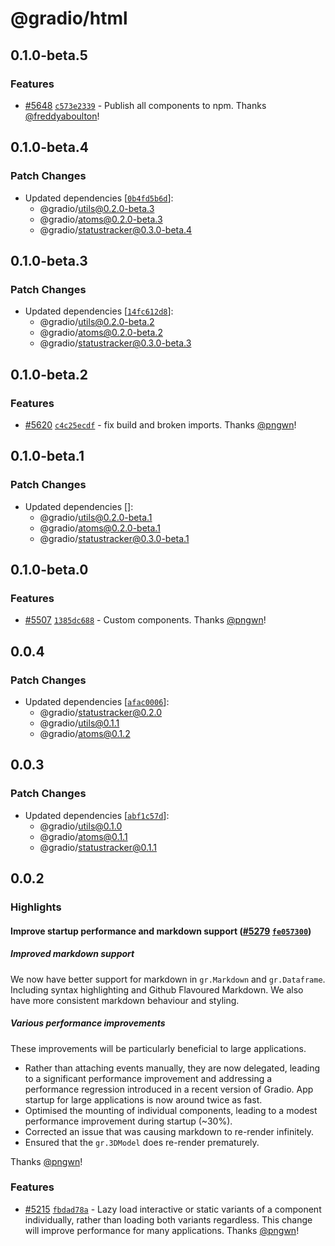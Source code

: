 # @gradio/html

## 0.1.0-beta.5

### Features

- [#5648](https://github.com/gradio-app/gradio/pull/5648) [`c573e2339`](https://github.com/gradio-app/gradio/commit/c573e2339b86c85b378dc349de5e9223a3c3b04a) - Publish all components to npm.  Thanks [@freddyaboulton](https://github.com/freddyaboulton)!

## 0.1.0-beta.4

### Patch Changes

- Updated dependencies [[`0b4fd5b6d`](https://github.com/gradio-app/gradio/commit/0b4fd5b6db96fc95a155e5e935e17e1ab11d1161)]:
  - @gradio/utils@0.2.0-beta.3
  - @gradio/atoms@0.2.0-beta.3
  - @gradio/statustracker@0.3.0-beta.4

## 0.1.0-beta.3

### Patch Changes

- Updated dependencies [[`14fc612d8`](https://github.com/gradio-app/gradio/commit/14fc612d84bf6b1408eccd3a40fab41f25477571)]:
  - @gradio/utils@0.2.0-beta.2
  - @gradio/atoms@0.2.0-beta.2
  - @gradio/statustracker@0.3.0-beta.3

## 0.1.0-beta.2

### Features

- [#5620](https://github.com/gradio-app/gradio/pull/5620) [`c4c25ecdf`](https://github.com/gradio-app/gradio/commit/c4c25ecdf8c2fab5e3c41b519564e3b6a9ebfce3) - fix build and broken imports. Thanks [@pngwn](https://github.com/pngwn)!

## 0.1.0-beta.1

### Patch Changes

- Updated dependencies []:
  - @gradio/utils@0.2.0-beta.1
  - @gradio/atoms@0.2.0-beta.1
  - @gradio/statustracker@0.3.0-beta.1

## 0.1.0-beta.0

### Features

- [#5507](https://github.com/gradio-app/gradio/pull/5507) [`1385dc688`](https://github.com/gradio-app/gradio/commit/1385dc6881f2d8ae7a41106ec21d33e2ef04d6a9) - Custom components. Thanks [@pngwn](https://github.com/pngwn)!

## 0.0.4

### Patch Changes

- Updated dependencies [[`afac0006`](https://github.com/gradio-app/gradio/commit/afac0006337ce2840cf497cd65691f2f60ee5912)]:
  - @gradio/statustracker@0.2.0
  - @gradio/utils@0.1.1
  - @gradio/atoms@0.1.2

## 0.0.3

### Patch Changes

- Updated dependencies [[`abf1c57d`](https://github.com/gradio-app/gradio/commit/abf1c57d7d85de0df233ee3b38aeb38b638477db)]:
  - @gradio/utils@0.1.0
  - @gradio/atoms@0.1.1
  - @gradio/statustracker@0.1.1

## 0.0.2

### Highlights

#### Improve startup performance and markdown support ([#5279](https://github.com/gradio-app/gradio/pull/5279) [`fe057300`](https://github.com/gradio-app/gradio/commit/fe057300f0672c62dab9d9b4501054ac5d45a4ec))

##### Improved markdown support

We now have better support for markdown in `gr.Markdown` and `gr.Dataframe`. Including syntax highlighting and Github Flavoured Markdown. We also have more consistent markdown behaviour and styling.

##### Various performance improvements

These improvements will be particularly beneficial to large applications.

- Rather than attaching events manually, they are now delegated, leading to a significant performance improvement and addressing a performance regression introduced in a recent version of Gradio. App startup for large applications is now around twice as fast.
- Optimised the mounting of individual components, leading to a modest performance improvement during startup (~30%).
- Corrected an issue that was causing markdown to re-render infinitely.
- Ensured that the `gr.3DModel` does re-render prematurely.

Thanks [@pngwn](https://github.com/pngwn)!

### Features

- [#5215](https://github.com/gradio-app/gradio/pull/5215) [`fbdad78a`](https://github.com/gradio-app/gradio/commit/fbdad78af4c47454cbb570f88cc14bf4479bbceb) - Lazy load interactive or static variants of a component individually, rather than loading both variants regardless. This change will improve performance for many applications. Thanks [@pngwn](https://github.com/pngwn)!